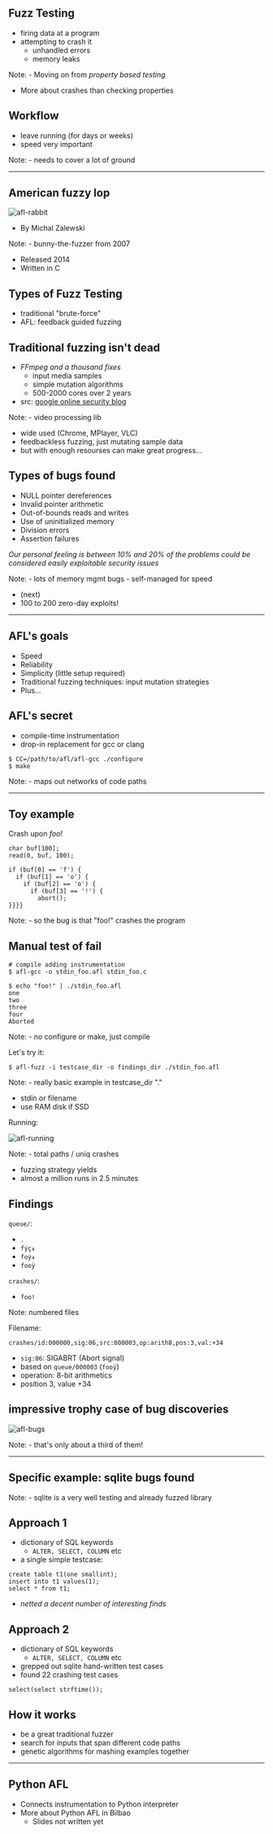 ## Fuzz Testing

- firing data at a program
- attempting to crash it
    - unhandled errors
    - memory leaks

Note: - Moving on from *property based testing*
- More about crashes than checking properties


## Workflow

- leave running (for days or weeks)
- speed very important

Note: - needs to cover a lot of ground

---

## American fuzzy lop

![afl-rabbit](images/rabbit.jpg)
- By Michal Zalewski

Note: - bunny-the-fuzzer from 2007
- Released 2014
- Written in C


## Types of Fuzz Testing

- traditional "brute-force"
- AFL: feedback guided fuzzing

<!-- Note: -->


## Traditional fuzzing isn't dead

- *FFmpeg and a thousand fixes*
    - input media samples
    - simple mutation algorithms
    - 500-2000 cores over 2 years
- src: [google online security blog](http://googleonlinesecurity.blogspot.co.uk/2014/01/ffmpeg-and-thousand-fixes.html)

Note: - video processing lib
- wide used (Chrome, MPlayer, VLC)
- feedbackless fuzzing, just mutating sample data
- but with enough resourses can make great progress...


## Types of bugs found

- NULL pointer dereferences
- Invalid pointer arithmetic
- Out-of-bounds reads and writes
- Use of uninitialized memory
- Division errors
- Assertion failures

*Our personal feeling is between 10% and 20% of the problems could be considered easily exploitable security issues*
<!-- -- class="fragment" -->

Note: - lots of memory mgmt bugs
    - self-managed for speed
- (next)
- 100 to 200 zero-day exploits!

---

## AFL's goals

- Speed
- Reliability
- Simplicity (little setup required)
- Traditional fuzzing techniques: input mutation strategies
- Plus...


## AFL's secret

- compile-time instrumentation
- drop-in replacement for gcc or clang

<!-- . -->
    $ CC=/path/to/afl/afl-gcc ./configure
    $ make

Note: - maps out networks of code paths

---

## Toy example

Crash upon *foo!*

    char buf[100];
    read(0, buf, 100);

    if (buf[0] == 'f') {
      if (buf[1] == 'o') {
        if (buf[2] == 'o') {
          if (buf[3] == '!') {
            abort();
    }}}}

Note: - so the bug is that "foo!" crashes the program


## Manual test of fail

    # compile adding instrumentation
    $ afl-gcc -o stdin_foo.afl stdin_foo.c

    $ echo "foo!" | ./stdin_foo.afl
    one
    two
    three
    four
    Aborted

Note: - no configure or make, just compile


Let's try it:

    $ afl-fuzz -i testcase_dir -o findings_dir ./stdin_foo.afl

Note: - really basic example in testcase_dir "."
- stdin or filename
- use RAM disk if SSD


Running:

![afl-running](images/foo.png)

Note: - total paths / uniq crashes
- fuzzing strategy yields
- almost a million runs in 2.5 minutes


## Findings

`queue/`:
- `.`
- `fýç↡`
- `foý↡`
- `fooÿ`

`crashes/`:
- `foo!`

Note: numbered files


Filename:

    crashes/id:000000,sig:06,src:000003,op:arith8,pos:3,val:+34

- `sig:06`: SIGABRT (Abort signal)
- based on `queue/000003` (`fooÿ`)
- operation: 8-bit arithmetics
- position 3, value +34


## impressive trophy case of bug discoveries

![afl-bugs](images/afl-bugs.png)

Note: - that's only about a third of them!

---

<!-- http://lcamtuf.blogspot.co.uk/2015/04/finding-bugs-in-sqlite-easy-way.html -->
## Specific example: sqlite bugs found

Note: - sqlite is a very well testing and already fuzzed library


## Approach 1

- dictionary of SQL keywords
    - `ALTER, SELECT, COLUMN` etc
- a single simple testcase:

<!-- . -->
    create table t1(one smallint);
    insert into t1 values(1);
    select * from t1;

- *netted a decent number of interesting finds*


## Approach 2

- dictionary of SQL keywords
    - `ALTER, SELECT, COLUMN` etc
- grepped out sqlite hand-written test cases
- found 22 crashing test cases

<!-- . -->
    select(select strftime());


## How it works

- be a great traditional fuzzer
- search for inputs that span different code paths
- genetic algorithms for mashing examples together


---

## Python AFL

- Connects instrumentation to Python interpreter
- More about Python AFL in Bilbao
    - Slides not written yet

